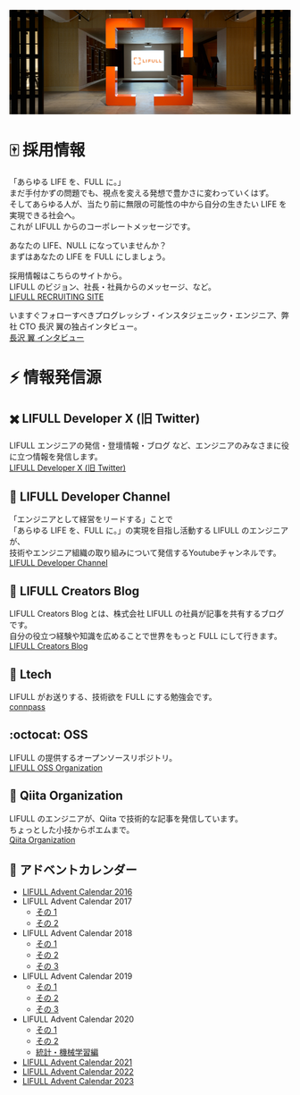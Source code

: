 ![Entrance](https://github.com/lifull/.github/raw/main/profile/entrance.png)

# :mahjong: 採用情報

「あらゆる LIFE を、FULL に。」<br/>
まだ手付かずの問題でも、視点を変える発想で豊かさに変わっていくはず。<br/>
そしてあらゆる人が、当たり前に無限の可能性の中から自分の生きたい LIFE を実現できる社会へ。<br/>
これが LIFULL からのコーポレートメッセージです。

あなたの LIFE、NULL になっていませんか？<br/>
まずはあなたの LIFE を FULL にしましょう。

採用情報はこちらのサイトから。<br/>
LIFULL のビジョン、社長・社員からのメッセージ、など。<br/>
[LIFULL RECRUITING SITE](http://recruit.lifull.com/)

いますぐフォローすべきプログレッシブ・インスタジェニック・エンジニア、弊社 CTO 長沢 翼の独占インタビュー。<br/>
[長沢 翼 インタビュー](https://recruit.lifull.com/engineer/interview_nagasawa/)

# :zap: 情報発信源

## ✖️ LIFULL Developer X (旧 Twitter)

LIFULL エンジニアの発信・登壇情報・ブログ など、エンジニアのみなさまに役に立つ情報を発信します。<br/>
[LIFULL Developer X (旧 Twitter)](https://x.com/lifulldeveloper)

## :movie_camera: LIFULL Developer Channel

「エンジニアとして経営をリードする」ことで<br/>
「あらゆる LIFE を、FULL に。」の実現を目指し活動する LIFULL のエンジニアが、<br/>
技術やエンジニア組織の取り組みについて発信するYoutubeチャンネルです。<br/>
[LIFULL Developer Channel](https://www.youtube.com/@LIFULL_Developer_Channel)

## :penguin: LIFULL Creators Blog

LIFULL Creators Blog とは、株式会社 LIFULL の社員が記事を共有するブログです。<br/>
自分の役立つ経験や知識を広めることで世界をもっと FULL にして行きます。<br/>
[LIFULL Creators Blog](http://www.lifull.blog/)

## :pencil: Ltech

LIFULL がお送りする、技術欲を FULL にする勉強会です。<br/>
[connpass](https://lifull.connpass.com/)

## :octocat: OSS

LIFULL の提供するオープンソースリポジトリ。<br/>
[LIFULL OSS Organization](https://github.com/lifull-dev/)

## :green_book: Qiita Organization

LIFULL のエンジニアが、Qiita で技術的な記事を発信しています。<br/>
ちょっとした小技からポエムまで。<br/>
[Qiita Organization](https://qiita.com/organizations/lifull)

## :christmas_tree: アドベントカレンダー

- [LIFULL Advent Calendar 2016](https://qiita.com/advent-calendar/2016/lifull)
- LIFULL Advent Calendar 2017
  - [その 1](https://qiita.com/advent-calendar/2017/lifull)
  - [その 2](https://qiita.com/advent-calendar/2017/lifull2)
- LIFULL Advent Calendar 2018
  - [その 1](https://qiita.com/advent-calendar/2018/lifull)
  - [その 2](https://qiita.com/advent-calendar/2018/lifull2)
  - [その 3](https://qiita.com/advent-calendar/2018/lifull3)
- LIFULL Advent Calendar 2019
  - [その 1](https://qiita.com/advent-calendar/2019/lifull)
  - [その 2](https://qiita.com/advent-calendar/2019/lifull2)
  - [その 3](https://qiita.com/advent-calendar/2019/lifull3)
- LIFULL Advent Calendar 2020
  - [その 1](https://qiita.com/advent-calendar/2020/lifull)
  - [その 2](https://qiita.com/advent-calendar/2020/lifull2)
  - [統計・機械学習編](https://qiita.com/advent-calendar/2020/lifull-ml)
- [LIFULL Advent Calendar 2021](https://qiita.com/advent-calendar/2021/lifull)
- [LIFULL Advent Calendar 2022](https://qiita.com/advent-calendar/2022/lifull)
- [LIFULL Advent Calendar 2023](https://qiita.com/advent-calendar/2023/lifull)
